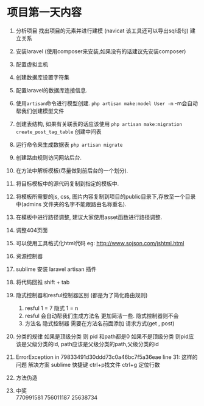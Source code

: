 # 项目第一天内容

1. 分析项目 找出项目的元素并进行建模 (navicat 该工具还可以导出sql语句) 建立关系
2. 安装laravel (使用composer来安装,如果没有的话建议先安装composer)
3. 配置虚拟主机
4. 创建数据库设置字符集
5. 配置laravel的数据库连接信息.
6. 使用`artisan`命令进行模型创建.  `php artisan make:model User -m` -m会自动帮我们创建模型文件
7. 创建表结构, 如果有关联表的话应该使用 `php artisan make:migration create_post_tag_table` 创建中间表
8. 运行命令来生成数据表 `php artisan migrate`
9. 创建路由规则访问网站后台.
10. 在方法中解析模板(尽量做到前后台的一个划分). 
11. 将目标模板中的源代码复制到指定的模板中.
12. 将模板所需要的js, css, 图片内容复制到项目的public目录下,存放至一个目录中(admins 文件夹的名字不能跟路由名称重名).
13. 在模板中进行路径调整, 建议大家使用asset函数进行路径调整.
14. 调整404页面

15. 可以使用工具格式化html代码  eg: http://www.sojson.com/jshtml.html

16. 资源控制器

17. sublime 安装 laravel artisan 插件
18. 将代码回推 shift + tab

19. 隐式控制器和resful控制器区别 (都是为了简化路由规则)
	1. resful  1  = 7
		隐式   1  = n
	2. resful 会自动帮我们生成方法名 更加简洁一些. 隐式控制器则不会
	3. 方法名 隐式控制器 需要在方法名前面添加 请求方式(get , post)

20. 分类的规律
	如果是顶级分类 则 pid 和path都是0 
	如果不是顶级分类 则pid应该是父级分类的id, path应该是父级分类的path,父级分类的id

21. ErrorException in 79833491d30ddd73c0a46bc7f5a36eae line 31: 这样的问题 解决方案
	sublime 快捷键 ctrl+p找文件   ctrl+g  定位行数

22. 方法伪造
	<form action="/foo/bar" method="POST">
	    <input type="hidden" name="_method" value="PUT">
	    <input type="hidden" name="_token" value="{{ csrf_token() }}">
	</form>

23. 中奖	
	770991581
	756011187
	25638734




